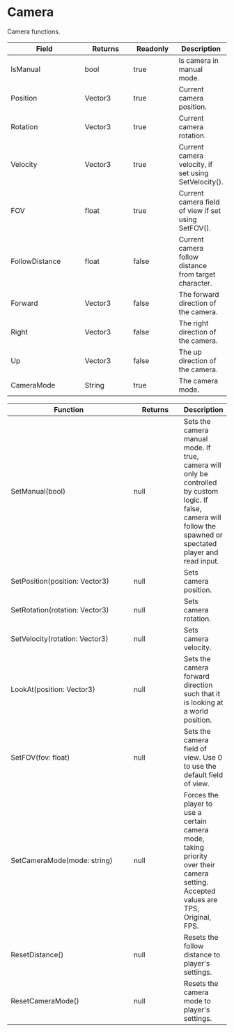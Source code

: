 # Camera

Camera functions.

<table><thead><tr><th width="218">Field</th><th width="151">Returns</th><th width="113">Readonly</th><th>Description</th></tr></thead><tbody><tr><td>IsManual</td><td>bool</td><td>true</td><td>Is camera in manual mode.</td></tr><tr><td>Position</td><td>Vector3</td><td>true</td><td>Current camera position.</td></tr><tr><td>Rotation</td><td>Vector3</td><td>true</td><td>Current camera rotation.</td></tr><tr><td>Velocity</td><td>Vector3</td><td>true</td><td>Current camera velocity, if set using SetVelocity().</td></tr><tr><td>FOV</td><td>float</td><td>true</td><td>Current camera field of view if set using SetFOV().</td></tr><tr><td>FollowDistance</td><td>float</td><td>false</td><td>Current camera follow distance from target character.</td></tr><tr><td>Forward</td><td>Vector3</td><td>false</td><td>The forward direction of the camera.</td></tr><tr><td>Right</td><td>Vector3</td><td>false</td><td>The right direction of the camera.</td></tr><tr><td>Up</td><td>Vector3</td><td>false</td><td>The up direction of the camera.</td></tr><tr><td>CameraMode</td><td>String</td><td>true</td><td>The camera mode.</td></tr></tbody></table>

<table><thead><tr><th width="271">Function</th><th width="101.33333333333331">Returns</th><th>Description</th></tr></thead><tbody><tr><td>SetManual(bool)</td><td>null</td><td>Sets the camera manual mode. If true, camera will only be controlled by custom logic. If false, camera will follow the spawned or spectated player and read input.</td></tr><tr><td>SetPosition(position: Vector3)</td><td>null</td><td>Sets camera position.</td></tr><tr><td>SetRotation(rotation: Vector3)</td><td>null</td><td>Sets camera rotation.</td></tr><tr><td>SetVelocity(rotation: Vector3)</td><td>null</td><td>Sets camera velocity.</td></tr><tr><td>LookAt(position: Vector3)</td><td>null</td><td>Sets the camera forward direction such that it is looking at a world position.</td></tr><tr><td>SetFOV(fov: float)</td><td>null</td><td>Sets the camera field of view. Use 0 to use the default field of view.</td></tr><tr><td>SetCameraMode(mode: string)</td><td>null</td><td>Forces the player to use a certain camera mode, taking priority over their camera setting. Accepted values are TPS, Original, FPS.</td></tr><tr><td>ResetDistance()</td><td>null</td><td>Resets the follow distance to player's settings.</td></tr><tr><td>ResetCameraMode()</td><td>null</td><td>Resets the camera mode to player's settings.</td></tr></tbody></table>
